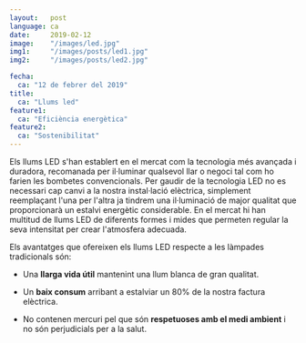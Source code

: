 ```yaml
---
layout:   post
language: ca
date:     2019-02-12
image:    "/images/led.jpg"
img1:     "/images/posts/led1.jpg"
img2:     "/images/posts/led2.jpg"

fecha:
  ca: "12 de febrer del 2019"
title:
  ca: "Llums led"
feature1:
  ca: "Eficiència energètica"
feature2:
  ca: "Sostenibilitat"
---
```

Els llums LED s'han establert en el mercat com la tecnologia més avançada i duradora, recomanada per il·luminar qualsevol llar o negoci tal com ho farien les bombetes convencionals. Per gaudir de la tecnologia LED no es necessari cap canvi a la nostra instal·lació elèctrica, simplement reemplaçant l'una per l'altra ja tindrem una il·luminació de major qualitat que proporcionarà un estalvi energètic considerable. En el mercat hi han multitud de llums LED de diferents formes i mides que permeten regular la seva intensitat per crear l'atmosfera adecuada.

Els avantatges que ofereixen els llums LED respecte a les làmpades tradicionals són:

* Una **llarga vida útil** mantenint una llum blanca de gran qualitat.

* Un **baix consum** arribant a estalviar un 80% de la nostra factura elèctrica.

* No contenen mercuri pel que són **respetuoses amb el medi ambient** i no són perjudicials per a la salut.

